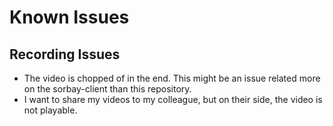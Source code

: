 # Known Issues

## Recording Issues

* The video is chopped of in the end.
This might be an issue related more on the sorbay-client than this repository.
* I want to share my videos to my colleague, but on their side, the video is not playable.